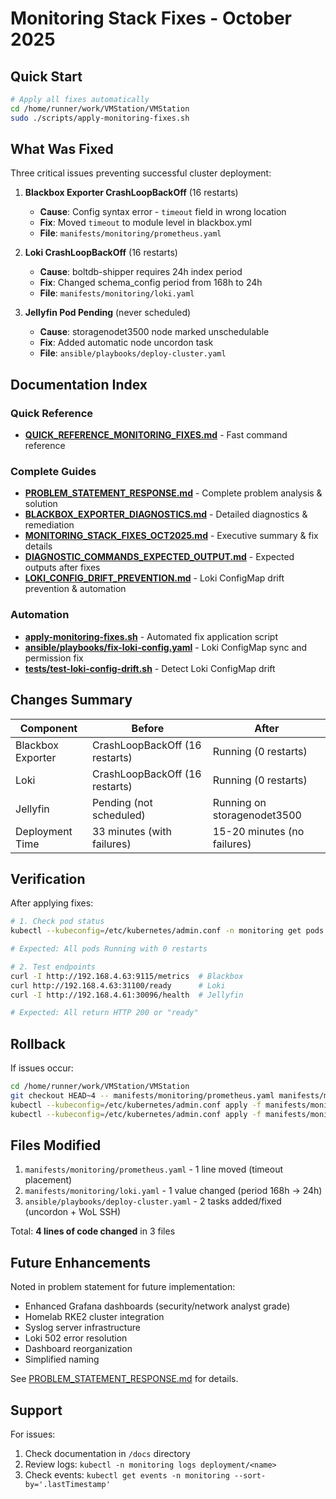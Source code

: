 # Monitoring Stack Fixes - October 2025

## Quick Start

```bash
# Apply all fixes automatically
cd /home/runner/work/VMStation/VMStation
sudo ./scripts/apply-monitoring-fixes.sh
```

## What Was Fixed

Three critical issues preventing successful cluster deployment:

1. **Blackbox Exporter CrashLoopBackOff** (16 restarts)
   - **Cause**: Config syntax error - `timeout` field in wrong location
   - **Fix**: Moved `timeout` to module level in blackbox.yml
   - **File**: `manifests/monitoring/prometheus.yaml`

2. **Loki CrashLoopBackOff** (16 restarts)
   - **Cause**: boltdb-shipper requires 24h index period
   - **Fix**: Changed schema_config period from 168h to 24h
   - **File**: `manifests/monitoring/loki.yaml`

3. **Jellyfin Pod Pending** (never scheduled)
   - **Cause**: storagenodet3500 node marked unschedulable
   - **Fix**: Added automatic node uncordon task
   - **File**: `ansible/playbooks/deploy-cluster.yaml`

## Documentation Index

### Quick Reference
- **[QUICK_REFERENCE_MONITORING_FIXES.md](./docs/QUICK_REFERENCE_MONITORING_FIXES.md)** - Fast command reference

### Complete Guides
- **[PROBLEM_STATEMENT_RESPONSE.md](./docs/PROBLEM_STATEMENT_RESPONSE.md)** - Complete problem analysis & solution
- **[BLACKBOX_EXPORTER_DIAGNOSTICS.md](./docs/BLACKBOX_EXPORTER_DIAGNOSTICS.md)** - Detailed diagnostics & remediation
- **[MONITORING_STACK_FIXES_OCT2025.md](./docs/MONITORING_STACK_FIXES_OCT2025.md)** - Executive summary & fix details
- **[DIAGNOSTIC_COMMANDS_EXPECTED_OUTPUT.md](./docs/DIAGNOSTIC_COMMANDS_EXPECTED_OUTPUT.md)** - Expected outputs after fixes
- **[LOKI_CONFIG_DRIFT_PREVENTION.md](./docs/LOKI_CONFIG_DRIFT_PREVENTION.md)** - Loki ConfigMap drift prevention & automation

### Automation
- **[apply-monitoring-fixes.sh](./scripts/apply-monitoring-fixes.sh)** - Automated fix application script
- **[ansible/playbooks/fix-loki-config.yaml](./ansible/playbooks/fix-loki-config.yaml)** - Loki ConfigMap sync and permission fix
- **[tests/test-loki-config-drift.sh](./tests/test-loki-config-drift.sh)** - Detect Loki ConfigMap drift

## Changes Summary

| Component | Before | After |
|-----------|--------|-------|
| Blackbox Exporter | CrashLoopBackOff (16 restarts) | Running (0 restarts) |
| Loki | CrashLoopBackOff (16 restarts) | Running (0 restarts) |
| Jellyfin | Pending (not scheduled) | Running on storagenodet3500 |
| Deployment Time | 33 minutes (with failures) | 15-20 minutes (no failures) |

## Verification

After applying fixes:

```bash
# 1. Check pod status
kubectl --kubeconfig=/etc/kubernetes/admin.conf -n monitoring get pods

# Expected: All pods Running with 0 restarts

# 2. Test endpoints
curl -I http://192.168.4.63:9115/metrics  # Blackbox
curl http://192.168.4.63:31100/ready      # Loki
curl -I http://192.168.4.61:30096/health  # Jellyfin

# Expected: All return HTTP 200 or "ready"
```

## Rollback

If issues occur:

```bash
cd /home/runner/work/VMStation/VMStation
git checkout HEAD~4 -- manifests/monitoring/prometheus.yaml manifests/monitoring/loki.yaml
kubectl --kubeconfig=/etc/kubernetes/admin.conf apply -f manifests/monitoring/prometheus.yaml
kubectl --kubeconfig=/etc/kubernetes/admin.conf apply -f manifests/monitoring/loki.yaml
```

## Files Modified

1. `manifests/monitoring/prometheus.yaml` - 1 line moved (timeout placement)
2. `manifests/monitoring/loki.yaml` - 1 value changed (period 168h → 24h)
3. `ansible/playbooks/deploy-cluster.yaml` - 2 tasks added/fixed (uncordon + WoL SSH)

Total: **4 lines of code changed** in 3 files

## Future Enhancements

Noted in problem statement for future implementation:
- Enhanced Grafana dashboards (security/network analyst grade)
- Homelab RKE2 cluster integration
- Syslog server infrastructure
- Loki 502 error resolution
- Dashboard reorganization
- Simplified naming

See [PROBLEM_STATEMENT_RESPONSE.md](./docs/PROBLEM_STATEMENT_RESPONSE.md) for details.

## Support

For issues:
1. Check documentation in `/docs` directory
2. Review logs: `kubectl -n monitoring logs deployment/<name>`
3. Check events: `kubectl get events -n monitoring --sort-by='.lastTimestamp'`
